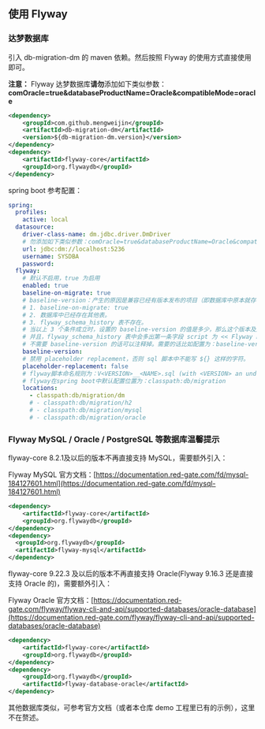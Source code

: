 ## 使用 Flyway

### 达梦数据库
引入 db-migration-dm 的 maven 依赖。然后按照 Flyway 的使用方式直接使用即可。

**注意：** Flyway 达梦数据库**请勿**添加如下类似参数：**comOracle=true&databaseProductName=Oracle&compatibleMode=oracle**

```xml
<dependency>
    <groupId>com.github.mengweijin</groupId>
    <artifactId>db-migration-dm</artifactId>
    <version>${db-migration-dm.version}</version>
</dependency>
<dependency>
    <artifactId>flyway-core</artifactId>
    <groupId>org.flywaydb</groupId>
</dependency>
```

spring boot 参考配置：

```yaml
spring:
  profiles:
    active: local
  datasource:
    driver-class-name: dm.jdbc.driver.DmDriver
    # 勿添加如下类似参数：comOracle=true&databaseProductName=Oracle&compatibleMode=oracle
    url: jdbc:dm://localhost:5236
    username: SYSDBA
    password:
  flyway:
    # 默认不启用，true 为启用
    enabled: true
    baseline-on-migrate: true
    # baseline-version：产生的原因是兼容已经有版本发布的项目（即数据库中原本就存在一些表），要满足 3 个条件：
    # 1. baseline-on-migrate: true
    # 2. 数据库中已经存在其他表。
    # 3. flyway_schema_history 表不存在。
    # 当以上 3 个条件成立时，设置的 baseline-version 的值是多少，那么这个版本及之前版本的脚本都不会被执行。
    # 并且，flyway_schema_history 表中会多出第一条字段 script 为 << Flyway Baseline >> 的数据记录。
    # 不需要 baseline-version 的话可以注释掉。需要的话比如配置为：baseline-version: 2020.12.11
    baseline-version: 
    # 禁用 placeholder replacement，否则 sql 脚本中不能写 ${} 这样的字符。
    placeholder-replacement: false
    # flyway脚本命名规则为：V<VERSION>__<NAME>.sql (with <VERSION> an underscore-separated version, such as ‘1’ or ‘2_1’)
    # flyway在spring boot中默认配置位置为：classpath:db/migration
    locations:
      - classpath:db/migration/dm
      # - classpath:db/migration/h2
      # - classpath:db/migration/mysql
      # - classpath:db/migration/oracle
```

### Flyway MySQL / Oracle / PostgreSQL 等数据库温馨提示
flyway-core 8.2.1及以后的版本不再直接支持 MySQL，需要额外引入：

Flyway MySQL 官方文档：[https://documentation.red-gate.com/fd/mysql-184127601.html](https://documentation.red-gate.com/fd/mysql-184127601.html)
```xml
<dependency>
    <artifactId>flyway-core</artifactId>
    <groupId>org.flywaydb</groupId>
</dependency>
<dependency>
  <groupId>org.flywaydb</groupId>
  <artifactId>flyway-mysql</artifactId>
</dependency>
```

flyway-core 9.22.3 及以后的版本不再直接支持 Oracle(Flyway 9.16.3 还是直接支持 Oracle 的)，需要额外引入：

Flyway Oracle 官方文档：[https://documentation.red-gate.com/flyway/flyway-cli-and-api/supported-databases/oracle-database](https://documentation.red-gate.com/flyway/flyway-cli-and-api/supported-databases/oracle-database)
```xml
<dependency>
    <artifactId>flyway-core</artifactId>
    <groupId>org.flywaydb</groupId>
</dependency>
<dependency>
    <groupId>org.flywaydb</groupId>
    <artifactId>flyway-database-oracle</artifactId>
</dependency>
```

其他数据库类似，可参考官方文档（或者本仓库 demo 工程里已有的示例），这里不在赘述。

